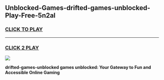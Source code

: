 
## Unblocked-Games-drifted-games-unblocked-Play-Free-5n2al
<h3>
<a href="https://premium76.site?title=drifted-games-unblocked&ref=17A">CLICK TO PLAY</a></h3>
<hr>

<h3>
<a href="https://premium76.site?title=drifted-games-unblocked&ref=17A">CLICK 2 PLAY</a>
  
</h3>

<a href="https://premium76.site?title=drifted-games-unblocked&ref=17A"><img src="https://clearcache.store/games.png"></a>


**drifted-games-unblocked games unblocked: Your Gateway to Fun and Accessible Online Gaming**
